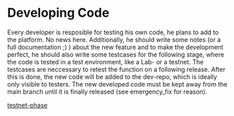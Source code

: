 # Developing Code

Every developer is resposible for testing his own code, he plans to add to the platform. No news here.
Additionally, he should write some notes (or a full documentation ;) ) about the new feature and to make the development perfect, he should also write some testcases for the following stage, where the code is tested in a test environment, like a Lab- or a testnet.
The testcases are neccessary to retest the function on a following release.
After this is done, the new code will be added to the dev-repo, which is ideally only visible to testers.
The new developed code must be kept away from the main branch until it is finally released (see emergency_fix for reason).

[testnet-phase](testnet.md)